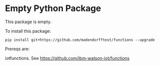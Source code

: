 # Empty Python Package

This package is empty. 

To install this package: 

```
pip install git+https://github.com/madendorfftest/functions --upgrade
```

Prereqs are:

iotfunctions. See https://github.com/ibm-watson-iot/functions

